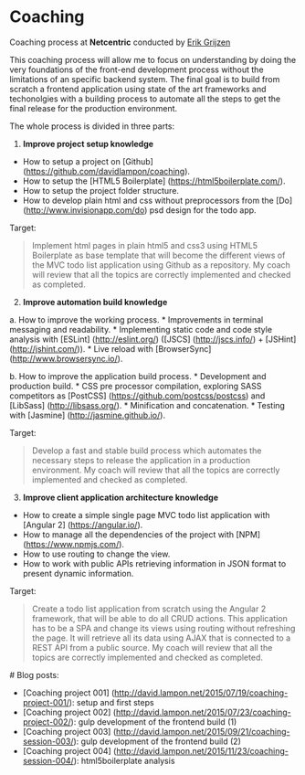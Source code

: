 # Coaching
Coaching process at __Netcentric__ conducted by [Erik Grijzen](https://github.com/ErikGrijzen)

This coaching process will allow me to focus on understanding by doing the very foundations of the front-end development process without the limitations of an specific backend system. The final goal is to build from scratch a frontend application using state of the art frameworks and techonolgies with a building process to automate all the steps to get the final release for the production environment. 

The whole process is divided in three parts:

1. __Improve project setup knowledge__
  * How to setup a project on [Github] (https://github.com/davidlampon/coaching).
  * How to setup the [HTML5 Boilerplate] (https://html5boilerplate.com/).
  * How to setup the project folder structure.
  * How to develop plain html and css without preprocessors from the [Do] (http://www.invisionapp.com/do) psd design for the todo app.
  
  Target:
  > Implement html pages in plain html5 and css3 using HTML5 Boilerplate as base template that will become the different views of the MVC todo list application using Github as a repository. My coach will review that all the topics are correctly implemented and checked as completed.

2. __Improve automation build knowledge__

  a. How to improve the working process.
    * Improvements in terminal messaging and readability.
    * Implementing static code and code style analysis with [ESLint] (http://eslint.org/) ([JSCS] (http://jscs.info/) + [JSHint] (http://jshint.com/)).
    * Live reload with [BrowserSync] (http://www.browsersync.io/).
    
  b. How to improve the application build process.
    * Development and production build.
    * CSS pre processor compilation, exploring SASS competitors as [PostCSS] (https://github.com/postcss/postcss) and [LibSass] (http://libsass.org/).
    * Minification and concatenation. 
    * Testing with [Jasmine] (http://jasmine.github.io/).
    
  Target:
  > Develop a fast and stable build process which automates the necessary steps to release the application in a production environment. My coach will review that all the topics are correctly implemented and checked as completed.

3. __Improve client application architecture knowledge__
  * How to create a simple single page MVC todo list application with [Angular 2] (https://angular.io/).
  * How to manage all the dependencies of the project with [NPM] (https://www.npmjs.com/).
  * How to use routing to change the view.
  * How to work with public APIs retrieving information in JSON format to present dynamic information.

 Target:
  > Create a todo list application from scratch using the Angular 2 framework, that will be able to do all CRUD actions. This application has to be a SPA and change its views using routing without refreshing the page. It will retrieve all its data using AJAX that is connected to a REST API from a public source. My coach will review that all the topics are correctly implemented and checked as completed.

# Blog posts:

* [Coaching project 001] (http://david.lampon.net/2015/07/19/coaching-project-001/): setup and first steps
* [Coaching project 002] (http://david.lampon.net/2015/07/23/coaching-project-002/): gulp development of the frontend build (1)
* [Coaching project 003] (http://david.lampon.net/2015/09/21/coaching-session-003/): gulp development of the frontend build (2)
* [Coaching project 004] (http://david.lampon.net/2015/11/23/coaching-session-004/): html5boilerplate analysis
